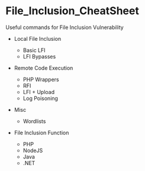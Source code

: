 # File_Inclusion_CheatSheet
Useful commands for File Inclusion Vulnerability

- Local File Inclusion
  * Basic LFI
  * LFI Bypasses
  
- Remote Code Execution
  * PHP Wrappers
  * RFI
  * LFI + Upload
  * Log Poisoning
  
- Misc
  * Wordlists
  
- File Inclusion Function
  * PHP
  * NodeJS
  * Java
  * .NET
